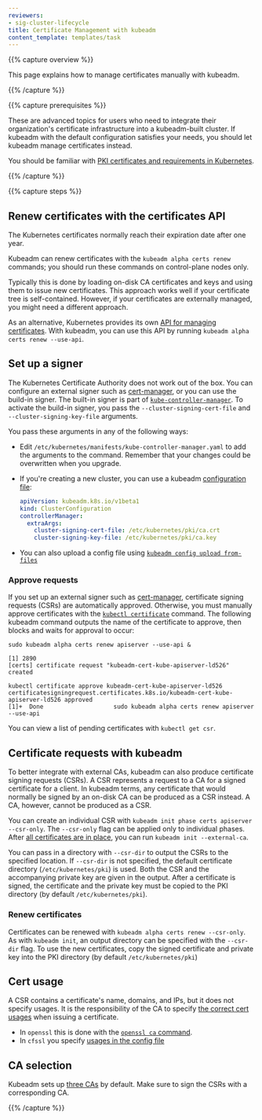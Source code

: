 ```yaml
---
reviewers:
- sig-cluster-lifecycle
title: Certificate Management with kubeadm
content_template: templates/task
---
```


{{% capture overview %}}

This page explains how to manage certificates manually with kubeadm.

{{% /capture %}}

{{% capture prerequisites %}}

These are advanced topics for users who need to integrate their organization's certificate infrastructure into a kubeadm-built cluster. If kubeadm with the default configuration satisfies your needs, you should let kubeadm manage certificates instead.

You should be familiar with [PKI certificates and requirements in Kubernetes](/docs/setup/certificates/).

{{% /capture %}}

{{% capture steps %}}

## Renew certificates with the certificates API

The Kubernetes certificates normally reach their expiration date after one year. 

Kubeadm can renew certificates with the `kubeadm alpha certs renew` commands; you should run these commands on control-plane nodes only.

Typically this is done by loading on-disk CA certificates and keys and using them to issue new certificates.
This approach works well if your certificate tree is self-contained. However, if your certificates are externally
managed, you might need a different approach.

As an alternative, Kubernetes provides its own [API for managing certificates][manage-tls].
With kubeadm, you can use this API by running `kubeadm alpha certs renew --use-api`.

## Set up a signer

The Kubernetes Certificate Authority does not work out of the box. 
You can configure an external signer such as [cert-manager][cert-manager-issuer], or you can use the build-in signer. 
The built-in signer is part of [`kube-controller-manager`][kcm]. 
To activate the build-in signer, you pass the `--cluster-signing-cert-file` and `--cluster-signing-key-file` arguments.

You pass these arguments in any of the following ways:

* Edit `/etc/kubernetes/manifests/kube-controller-manager.yaml` to add the arguments to the command.
  Remember that your changes could be overwritten when you upgrade.

* If you're creating a new cluster, you can use a kubeadm [configuration file][config]:

  ```yaml
  apiVersion: kubeadm.k8s.io/v1beta1
  kind: ClusterConfiguration
  controllerManager:
    extraArgs:
      cluster-signing-cert-file: /etc/kubernetes/pki/ca.crt
      cluster-signing-key-file: /etc/kubernetes/pki/ca.key
  ```

* You can also upload a config file using [`kubeadm config upload from-files`][config-upload]

[cert-manager-issuer]: https://cert-manager.readthedocs.io/en/latest/tutorials/ca/creating-ca-issuer.html
[kcm]: /docs/reference/command-line-tools-reference/kube-controller-manager/
[config]: https://godoc.org/k8s.io/kubernetes/cmd/kubeadm/app/apis/kubeadm/v1beta1
[config-upload]: /docs/reference/setup-tools/kubeadm/kubeadm-config/#cmd-config-from-file

### Approve requests

If you set up an external signer such as [cert-manager][cert-manager], certificate signing requests (CSRs) are automatically approved.
Otherwise, you must manually approve certificates with the [`kubectl certificate`][certs] command. 
The following kubeadm command outputs the name of the certificate to approve, then blocks and waits for approval to occur:

```shell
sudo kubeadm alpha certs renew apiserver --use-api &
```
```
[1] 2890
[certs] certificate request "kubeadm-cert-kube-apiserver-ld526" created
```
```shell
kubectl certificate approve kubeadm-cert-kube-apiserver-ld526
certificatesigningrequest.certificates.k8s.io/kubeadm-cert-kube-apiserver-ld526 approved
[1]+  Done                    sudo kubeadm alpha certs renew apiserver --use-api
```

You can view a list of pending certificates with `kubectl get csr`.

[manage-tls]: /docs/tasks/tls/managing-tls-in-a-cluster/
[cert-manager]: https://github.com/jetstack/cert-manager
[certs]: /docs/reference/generated/kubectl/kubectl-commands#certificate

## Certificate requests with kubeadm

To better integrate with external CAs, kubeadm can also produce certificate signing requests (CSRs). 
A CSR represents a request to a CA for a signed certificate for a client. 
In kubeadm terms, any certificate that would normally be signed by an on-disk CA can be produced as a CSR instead. A CA, however, cannot be produced as a CSR.

You can create an individual CSR with `kubeadm init phase certs apiserver --csr-only`.
The `--csr-only` flag can be applied only to individual phases. After [all certificates are in place][certs], you can run `kubeadm init --external-ca`.

You can pass in a directory with `--csr-dir` to output the CSRs to the specified location. 
If `--csr-dir` is not specified, the default certificate directory (`/etc/kubernetes/pki`) is used.
Both the CSR and the accompanying private key are given in the output. After a certificate is signed, the certificate and the private key must be copied to the PKI directory (by default `/etc/kubernetes/pki`).

### Renew certificates

Certificates can be renewed with `kubeadm alpha certs renew --csr-only`.
As with `kubeadm init`, an output directory can be specified with the `--csr-dir` flag. 
To use the new certificates, copy the signed certificate and private key into the PKI directory (by default `/etc/kubernetes/pki`)

## Cert usage

A CSR contains a certificate's name, domains, and IPs, but it does not specify usages. 
It is the responsibility of the CA to specify [the correct cert usages][cert-table] when issuing a certificate.
 
* In `openssl` this is done with the [`openssl ca` command][openssl-ca].
* In `cfssl` you specify [usages in the config file][cfssl-usages]

## CA selection

Kubeadm sets up [three CAs][cert-cas] by default. Make sure to sign the CSRs with a corresponding CA.

[openssl-ca]: https://superuser.com/questions/738612/openssl-ca-keyusage-extension
[cfssl-usages]: https://github.com/cloudflare/cfssl/blob/master/doc/cmd/cfssl.txt#L170
[certs]: /docs/setup/certificates
[cert-cas]: /docs/setup/certificates/#single-root-ca
[cert-table]: /docs/setup/certificates/#all-certificates

{{% /capture %}}
